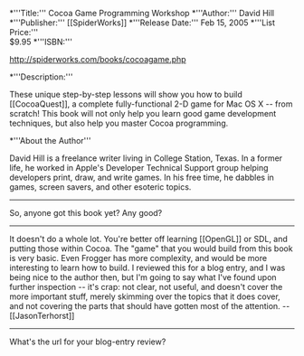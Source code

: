 


*'''Title:'''
Cocoa Game Programming Workshop
*'''Author:'''
David Hill
*'''Publisher:'''
[[SpiderWorks]]
*'''Release Date:'''
Feb 15, 2005
*'''List Price:'''   
$9.95
*'''ISBN:'''

http://spiderworks.com/books/cocoagame.php

*'''Description:'''

These unique step-by-step lessons will show you how to build [[CocoaQuest]], a complete fully-functional 2-D game for Mac OS X -- from scratch! This book will not only help you learn good game development techniques, but also help you master Cocoa programming.

*'''About the Author'''

David Hill is a freelance writer living in College Station, Texas. In a former life, he worked in Apple's Developer Technical Support group helping developers print, draw, and write games. In his free time, he dabbles in games, screen savers, and other esoteric topics.


----

So, anyone got this book yet?  Any good?

----

It doesn't do a whole lot. You're better off learning [[OpenGL]] or SDL, and putting those within Cocoa. The "game" that you would build from this book is very basic. Even Frogger has more complexity, and would be more interesting to learn how to build. I reviewed this for a blog entry, and I was being nice to the author then, but I'm going to say what I've found upon further inspection -- it's crap: not clear, not useful, and doesn't cover the more important stuff, merely skimming over the topics that it does cover, and not covering the parts that should have gotten most of the attention. -- [[JasonTerhorst]]

----

What's the url for your blog-entry review?